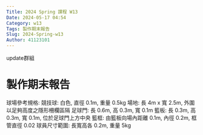 ```yaml
---
Title: 2024 Spring 課程 W13
Date: 2024-05-17 04:54
Category: w13
Tags: 製作期末報告
Slug: 2024-Spring-w13
Author: 41123101
---
```


update群組

<!-- PELICAN_END_SUMMARY -->
# 製作期末報告
球場參考規格:
競技球: 白色, 直徑 0.1m, 重量 0.5kg
場地: 長 4m x 寬 2.5m, 外圍以足夠高度之隱形柵欄區隔
足球門: 長 0.6m, 高 0.3m, 寬 0.1m
籃板: 長 0.3m, 高 0.3m, 寬 0.1m, 位於足球門上方中央
籃框: 由籃板向場內距離 0.1m, 內徑 0.2m, 框管直徑 0.02
球員尺寸範圍: 長寬高各 0.2m, 重量 5kg